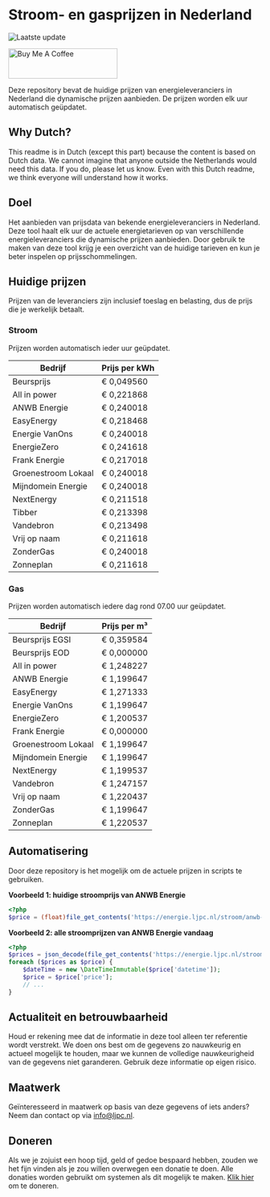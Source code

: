 # Stroom- en gasprijzen in Nederland

![Laatste update](https://img.shields.io/badge/laatste%20update-2024--06--05%2016%3A00%20CET-brightgreen)

<a href="https://www.buymeacoffee.com/Lars-" target="_blank"><img src="https://cdn.buymeacoffee.com/buttons/v2/default-orange.png" alt="Buy Me A Coffee" height="60" style="height: 60px !important;width: 217px !important;" ></a>

Deze repository bevat de huidige prijzen van energieleveranciers in Nederland die dynamische prijzen aanbieden. De prijzen worden elk uur automatisch geüpdatet.

## Why Dutch?

This readme is in Dutch (except this part) because the content is based on Dutch data. We cannot imagine that anyone outside the Netherlands would need this data. If you do, please let us know. Even with this Dutch readme, we think
everyone will understand how it works.

## Doel

Het aanbieden van prijsdata van bekende energieleveranciers in Nederland. Deze tool haalt elk uur de actuele energietarieven op van verschillende energieleveranciers die dynamische prijzen aanbieden. Door gebruik te maken van deze tool
krijg je een overzicht van de huidige tarieven en kun je beter inspelen op prijsschommelingen.

## Huidige prijzen

Prijzen van de leveranciers zijn inclusief toeslag en belasting, dus de prijs die je werkelijk betaalt.

### Stroom

Prijzen worden automatisch ieder uur geüpdatet.

 Bedrijf | Prijs per kWh 
---------|---------------
Beursprijs | € 0,049560
All in power | € 0,221868
ANWB Energie | € 0,240018
EasyEnergy | € 0,218468
Energie VanOns | € 0,240018
EnergieZero | € 0,241618
Frank Energie | € 0,217018
Groenestroom Lokaal | € 0,240018
Mijndomein Energie | € 0,240018
NextEnergy | € 0,211518
Tibber | € 0,213398
Vandebron | € 0,213498
Vrij op naam | € 0,211618
ZonderGas | € 0,240018
Zonneplan | € 0,211618


### Gas

Prijzen worden automatisch iedere dag rond 07.00 uur geüpdatet.

 Bedrijf | Prijs per m³ 
---------|--------------
Beursprijs EGSI | € 0,359584
Beursprijs EOD | € 0,000000
All in power | € 1,248227
ANWB Energie | € 1,199647
EasyEnergy | € 1,271333
Energie VanOns | € 1,199647
EnergieZero | € 1,200537
Frank Energie | € 0,000000
Groenestroom Lokaal | € 1,199647
Mijndomein Energie | € 1,199647
NextEnergy | € 1,199537
Vandebron | € 1,247157
Vrij op naam | € 1,220437
ZonderGas | € 1,199647
Zonneplan | € 1,220537


## Automatisering

Door deze repository is het mogelijk om de actuele prijzen in scripts te gebruiken.

**Voorbeeld 1: huidige stroomprijs van ANWB Energie**

```php
<?php
$price = (float)file_get_contents('https://energie.ljpc.nl/stroom/anwb-energie-nu.txt');

```

**Voorbeeld 2: alle stroomprijzen van ANWB Energie vandaag**

```php
<?php
$prices = json_decode(file_get_contents('https://energie.ljpc.nl/stroom/all-in-power-vandaag.json'),true);
foreach ($prices as $price) {
    $dateTime = new \DateTimeImmutable($price['datetime']);
    $price = $price['price'];
    // ...
}
```

## Actualiteit en betrouwbaarheid

Houd er rekening mee dat de informatie in deze tool alleen ter referentie wordt verstrekt. We doen ons best om de gegevens zo nauwkeurig en actueel mogelijk te houden, maar we kunnen de volledige nauwkeurigheid van de gegevens niet
garanderen. Gebruik deze informatie op eigen risico.

## Maatwerk

Geïnteresseerd in maatwerk op basis van deze gegevens of iets anders? Neem dan contact op
via [info@ljpc.nl](mailto:info@ljpc.nl?subject=Energie%20prijzen).

## Doneren

Als we je zojuist een hoop tijd, geld of gedoe bespaard hebben, zouden we het fijn vinden als je zou willen overwegen een
donatie te doen. Alle donaties worden gebruikt om systemen als dit mogelijk te
maken. [Klik hier](https://www.buymeacoffee.com/Lars-) om te doneren.
